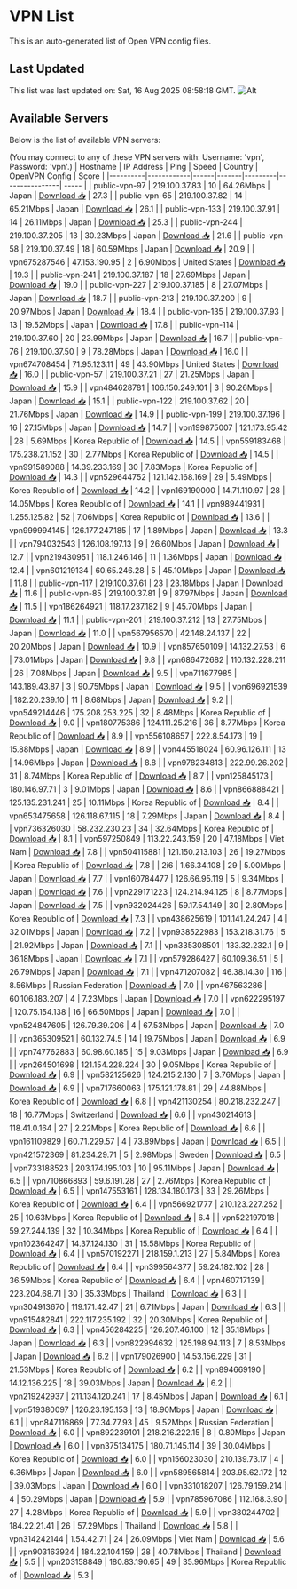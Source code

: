 # VPN List

This is an auto-generated list of Open VPN config files.

## Last Updated

This list was last updated on: Sat, 16 Aug 2025 08:58:18 GMT.
![Alt](https://repobeats.axiom.co/api/embed/186b98318ef1479477931607c1ad7d823f12451f.svg "Repobeats analytics image")

## Available Servers

Below is the list of available VPN servers:

(You may connect to any of these VPN servers with: Username: 'vpn', Password: 'vpn'.)
| Hostname | IP Address | Ping | Speed | Country | OpenVPN Config | Score |
|----------|------------|------|-------|---------|----------------| ----- |
| public-vpn-97 | 219.100.37.83 | 10 | 64.26Mbps | Japan | [Download 📥](./configs/server_0_JP.ovpn) | 27.3 |
| public-vpn-65 | 219.100.37.82 | 14 | 65.21Mbps | Japan | [Download 📥](./configs/server_1_JP.ovpn) | 26.1 |
| public-vpn-133 | 219.100.37.91 | 14 | 26.11Mbps | Japan | [Download 📥](./configs/server_2_JP.ovpn) | 25.3 |
| public-vpn-244 | 219.100.37.205 | 13 | 30.23Mbps | Japan | [Download 📥](./configs/server_3_JP.ovpn) | 21.6 |
| public-vpn-58 | 219.100.37.49 | 18 | 60.59Mbps | Japan | [Download 📥](./configs/server_4_JP.ovpn) | 20.9 |
| vpn675287546 | 47.153.190.95 | 2 | 6.90Mbps | United States | [Download 📥](./configs/server_5_US.ovpn) | 19.3 |
| public-vpn-241 | 219.100.37.187 | 18 | 27.69Mbps | Japan | [Download 📥](./configs/server_6_JP.ovpn) | 19.0 |
| public-vpn-227 | 219.100.37.185 | 8 | 27.07Mbps | Japan | [Download 📥](./configs/server_7_JP.ovpn) | 18.7 |
| public-vpn-213 | 219.100.37.200 | 9 | 20.97Mbps | Japan | [Download 📥](./configs/server_8_JP.ovpn) | 18.4 |
| public-vpn-135 | 219.100.37.93 | 13 | 19.52Mbps | Japan | [Download 📥](./configs/server_9_JP.ovpn) | 17.8 |
| public-vpn-114 | 219.100.37.60 | 20 | 23.99Mbps | Japan | [Download 📥](./configs/server_10_JP.ovpn) | 16.7 |
| public-vpn-76 | 219.100.37.50 | 9 | 78.28Mbps | Japan | [Download 📥](./configs/server_11_JP.ovpn) | 16.0 |
| vpn674708454 | 71.95.123.11 | 49 | 43.90Mbps | United States | [Download 📥](./configs/server_12_US.ovpn) | 16.0 |
| public-vpn-57 | 219.100.37.21 | 27 | 21.25Mbps | Japan | [Download 📥](./configs/server_13_JP.ovpn) | 15.9 |
| vpn484628781 | 106.150.249.101 | 3 | 90.26Mbps | Japan | [Download 📥](./configs/server_14_JP.ovpn) | 15.1 |
| public-vpn-122 | 219.100.37.62 | 20 | 21.76Mbps | Japan | [Download 📥](./configs/server_15_JP.ovpn) | 14.9 |
| public-vpn-199 | 219.100.37.196 | 16 | 27.15Mbps | Japan | [Download 📥](./configs/server_16_JP.ovpn) | 14.7 |
| vpn199875007 | 121.173.95.42 | 28 | 5.69Mbps | Korea Republic of | [Download 📥](./configs/server_17_KR.ovpn) | 14.5 |
| vpn559183468 | 175.238.21.152 | 30 | 2.77Mbps | Korea Republic of | [Download 📥](./configs/server_18_KR.ovpn) | 14.5 |
| vpn991589088 | 14.39.233.169 | 30 | 7.83Mbps | Korea Republic of | [Download 📥](./configs/server_19_KR.ovpn) | 14.3 |
| vpn529644752 | 121.142.168.169 | 29 | 5.49Mbps | Korea Republic of | [Download 📥](./configs/server_20_KR.ovpn) | 14.2 |
| vpn169190000 | 14.71.110.97 | 28 | 14.05Mbps | Korea Republic of | [Download 📥](./configs/server_21_KR.ovpn) | 14.1 |
| vpn989441931 | 1.255.125.82 | 52 | 7.06Mbps | Korea Republic of | [Download 📥](./configs/server_22_KR.ovpn) | 13.6 |
| vpn999994145 | 126.177.247.185 | 17 | 1.89Mbps | Japan | [Download 📥](./configs/server_23_JP.ovpn) | 13.3 |
| vpn794032543 | 126.108.197.13 | 9 | 26.60Mbps | Japan | [Download 📥](./configs/server_24_JP.ovpn) | 12.7 |
| vpn219430951 | 118.1.246.146 | 11 | 1.36Mbps | Japan | [Download 📥](./configs/server_25_JP.ovpn) | 12.4 |
| vpn601219134 | 60.65.246.28 | 5 | 45.10Mbps | Japan | [Download 📥](./configs/server_26_JP.ovpn) | 11.8 |
| public-vpn-117 | 219.100.37.61 | 23 | 23.18Mbps | Japan | [Download 📥](./configs/server_27_JP.ovpn) | 11.6 |
| public-vpn-85 | 219.100.37.81 | 9 | 87.97Mbps | Japan | [Download 📥](./configs/server_28_JP.ovpn) | 11.5 |
| vpn186264921 | 118.17.237.182 | 9 | 45.70Mbps | Japan | [Download 📥](./configs/server_29_JP.ovpn) | 11.1 |
| public-vpn-201 | 219.100.37.212 | 13 | 27.75Mbps | Japan | [Download 📥](./configs/server_30_JP.ovpn) | 11.0 |
| vpn567956570 | 42.148.24.137 | 22 | 20.20Mbps | Japan | [Download 📥](./configs/server_31_JP.ovpn) | 10.9 |
| vpn857650109 | 14.132.27.53 | 6 | 73.01Mbps | Japan | [Download 📥](./configs/server_32_JP.ovpn) | 9.8 |
| vpn686472682 | 110.132.228.211 | 26 | 7.08Mbps | Japan | [Download 📥](./configs/server_33_JP.ovpn) | 9.5 |
| vpn711677985 | 143.189.43.87 | 3 | 90.75Mbps | Japan | [Download 📥](./configs/server_34_JP.ovpn) | 9.5 |
| vpn696921539 | 182.20.239.10 | 11 | 8.68Mbps | Japan | [Download 📥](./configs/server_35_JP.ovpn) | 9.2 |
| vpn549214446 | 175.208.253.225 | 32 | 8.48Mbps | Korea Republic of | [Download 📥](./configs/server_36_KR.ovpn) | 9.0 |
| vpn180775386 | 124.111.25.216 | 36 | 8.77Mbps | Korea Republic of | [Download 📥](./configs/server_37_KR.ovpn) | 8.9 |
| vpn556108657 | 222.8.54.173 | 19 | 15.88Mbps | Japan | [Download 📥](./configs/server_38_JP.ovpn) | 8.9 |
| vpn445518024 | 60.96.126.111 | 13 | 14.96Mbps | Japan | [Download 📥](./configs/server_39_JP.ovpn) | 8.8 |
| vpn978234813 | 222.99.26.202 | 31 | 8.74Mbps | Korea Republic of | [Download 📥](./configs/server_40_KR.ovpn) | 8.7 |
| vpn125845173 | 180.146.97.71 | 3 | 9.01Mbps | Japan | [Download 📥](./configs/server_41_JP.ovpn) | 8.6 |
| vpn866888421 | 125.135.231.241 | 25 | 10.11Mbps | Korea Republic of | [Download 📥](./configs/server_42_KR.ovpn) | 8.4 |
| vpn653475658 | 126.118.67.115 | 18 | 7.29Mbps | Japan | [Download 📥](./configs/server_43_JP.ovpn) | 8.4 |
| vpn736326030 | 58.232.230.23 | 34 | 32.64Mbps | Korea Republic of | [Download 📥](./configs/server_44_KR.ovpn) | 8.1 |
| vpn597250849 | 113.22.243.159 | 20 | 47.18Mbps | Viet Nam | [Download 📥](./configs/server_45_VN.ovpn) | 7.8 |
| vpn504115881 | 121.150.213.103 | 26 | 19.27Mbps | Korea Republic of | [Download 📥](./configs/server_46_KR.ovpn) | 7.8 |
| 2i6 | 1.66.34.108 | 29 | 5.00Mbps | Japan | [Download 📥](./configs/server_47_JP.ovpn) | 7.7 |
| vpn160784477 | 126.66.95.119 | 5 | 9.34Mbps | Japan | [Download 📥](./configs/server_48_JP.ovpn) | 7.6 |
| vpn229171223 | 124.214.94.125 | 8 | 8.77Mbps | Japan | [Download 📥](./configs/server_49_JP.ovpn) | 7.5 |
| vpn932024426 | 59.17.54.149 | 30 | 2.80Mbps | Korea Republic of | [Download 📥](./configs/server_50_KR.ovpn) | 7.3 |
| vpn438625619 | 101.141.24.247 | 4 | 32.01Mbps | Japan | [Download 📥](./configs/server_51_JP.ovpn) | 7.2 |
| vpn938522983 | 153.218.31.76 | 5 | 21.92Mbps | Japan | [Download 📥](./configs/server_52_JP.ovpn) | 7.1 |
| vpn335308501 | 133.32.232.1 | 9 | 36.18Mbps | Japan | [Download 📥](./configs/server_53_JP.ovpn) | 7.1 |
| vpn579286427 | 60.109.36.51 | 5 | 26.79Mbps | Japan | [Download 📥](./configs/server_54_JP.ovpn) | 7.1 |
| vpn471207082 | 46.38.14.30 | 116 | 8.56Mbps | Russian Federation | [Download 📥](./configs/server_55_RU.ovpn) | 7.0 |
| vpn467563286 | 60.106.183.207 | 4 | 7.23Mbps | Japan | [Download 📥](./configs/server_56_JP.ovpn) | 7.0 |
| vpn622295197 | 120.75.154.138 | 16 | 66.50Mbps | Japan | [Download 📥](./configs/server_57_JP.ovpn) | 7.0 |
| vpn524847605 | 126.79.39.206 | 4 | 67.53Mbps | Japan | [Download 📥](./configs/server_58_JP.ovpn) | 7.0 |
| vpn365309521 | 60.132.74.5 | 14 | 19.75Mbps | Japan | [Download 📥](./configs/server_59_JP.ovpn) | 6.9 |
| vpn747762883 | 60.98.60.185 | 15 | 9.03Mbps | Japan | [Download 📥](./configs/server_60_JP.ovpn) | 6.9 |
| vpn264501698 | 121.154.228.224 | 30 | 9.05Mbps | Korea Republic of | [Download 📥](./configs/server_61_KR.ovpn) | 6.9 |
| vpn582125626 | 124.215.2.130 | 7 | 3.76Mbps | Japan | [Download 📥](./configs/server_62_JP.ovpn) | 6.9 |
| vpn717660063 | 175.121.178.81 | 29 | 44.88Mbps | Korea Republic of | [Download 📥](./configs/server_63_KR.ovpn) | 6.8 |
| vpn421130254 | 80.218.232.247 | 18 | 16.77Mbps | Switzerland | [Download 📥](./configs/server_64_CH.ovpn) | 6.6 |
| vpn430214613 | 118.41.0.164 | 27 | 2.22Mbps | Korea Republic of | [Download 📥](./configs/server_65_KR.ovpn) | 6.6 |
| vpn161109829 | 60.71.229.57 | 4 | 73.89Mbps | Japan | [Download 📥](./configs/server_66_JP.ovpn) | 6.5 |
| vpn421572369 | 81.234.29.71 | 5 | 2.98Mbps | Sweden | [Download 📥](./configs/server_67_SE.ovpn) | 6.5 |
| vpn733188523 | 203.174.195.103 | 10 | 95.11Mbps | Japan | [Download 📥](./configs/server_68_JP.ovpn) | 6.5 |
| vpn710866893 | 59.6.191.28 | 27 | 2.76Mbps | Korea Republic of | [Download 📥](./configs/server_69_KR.ovpn) | 6.5 |
| vpn147553161 | 128.134.180.173 | 33 | 29.26Mbps | Korea Republic of | [Download 📥](./configs/server_70_KR.ovpn) | 6.4 |
| vpn566921777 | 210.123.227.252 | 25 | 10.63Mbps | Korea Republic of | [Download 📥](./configs/server_71_KR.ovpn) | 6.4 |
| vpn522197018 | 59.27.244.139 | 32 | 10.34Mbps | Korea Republic of | [Download 📥](./configs/server_72_KR.ovpn) | 6.4 |
| vpn102364247 | 14.37.124.130 | 31 | 15.58Mbps | Korea Republic of | [Download 📥](./configs/server_73_KR.ovpn) | 6.4 |
| vpn570192271 | 218.159.1.213 | 27 | 5.84Mbps | Korea Republic of | [Download 📥](./configs/server_74_KR.ovpn) | 6.4 |
| vpn399564377 | 59.24.182.102 | 28 | 36.59Mbps | Korea Republic of | [Download 📥](./configs/server_75_KR.ovpn) | 6.4 |
| vpn460717139 | 223.204.68.71 | 30 | 35.33Mbps | Thailand | [Download 📥](./configs/server_76_TH.ovpn) | 6.3 |
| vpn304913670 | 119.171.42.47 | 21 | 6.71Mbps | Japan | [Download 📥](./configs/server_77_JP.ovpn) | 6.3 |
| vpn915482841 | 222.117.235.192 | 32 | 20.30Mbps | Korea Republic of | [Download 📥](./configs/server_78_KR.ovpn) | 6.3 |
| vpn456284225 | 126.207.46.100 | 12 | 35.18Mbps | Japan | [Download 📥](./configs/server_79_JP.ovpn) | 6.3 |
| vpn822994632 | 125.198.94.113 | 7 | 8.53Mbps | Japan | [Download 📥](./configs/server_80_JP.ovpn) | 6.2 |
| vpn179026900 | 14.53.156.229 | 31 | 21.53Mbps | Korea Republic of | [Download 📥](./configs/server_81_KR.ovpn) | 6.2 |
| vpn894669190 | 14.12.136.225 | 18 | 39.03Mbps | Japan | [Download 📥](./configs/server_82_JP.ovpn) | 6.2 |
| vpn219242937 | 211.134.120.241 | 17 | 8.45Mbps | Japan | [Download 📥](./configs/server_83_JP.ovpn) | 6.1 |
| vpn519380097 | 126.23.195.153 | 13 | 18.90Mbps | Japan | [Download 📥](./configs/server_84_JP.ovpn) | 6.1 |
| vpn847116869 | 77.34.77.93 | 45 | 9.52Mbps | Russian Federation | [Download 📥](./configs/server_85_RU.ovpn) | 6.0 |
| vpn892239101 | 218.216.222.15 | 8 | 0.80Mbps | Japan | [Download 📥](./configs/server_86_JP.ovpn) | 6.0 |
| vpn375134175 | 180.71.145.114 | 39 | 30.04Mbps | Korea Republic of | [Download 📥](./configs/server_87_KR.ovpn) | 6.0 |
| vpn156023030 | 210.139.73.17 | 4 | 6.36Mbps | Japan | [Download 📥](./configs/server_88_JP.ovpn) | 6.0 |
| vpn589565814 | 203.95.62.172 | 12 | 39.03Mbps | Japan | [Download 📥](./configs/server_89_JP.ovpn) | 6.0 |
| vpn331018207 | 126.79.159.214 | 4 | 50.29Mbps | Japan | [Download 📥](./configs/server_90_JP.ovpn) | 5.9 |
| vpn785967086 | 112.168.3.90 | 27 | 4.28Mbps | Korea Republic of | [Download 📥](./configs/server_91_KR.ovpn) | 5.9 |
| vpn380244702 | 184.22.21.41 | 26 | 57.29Mbps | Thailand | [Download 📥](./configs/server_92_TH.ovpn) | 5.8 |
| vpn314242144 | 1.54.42.71 | 24 | 26.09Mbps | Viet Nam | [Download 📥](./configs/server_93_VN.ovpn) | 5.6 |
| vpn903163924 | 184.22.104.159 | 28 | 40.78Mbps | Thailand | [Download 📥](./configs/server_94_TH.ovpn) | 5.5 |
| vpn203158849 | 180.83.190.65 | 49 | 35.96Mbps | Korea Republic of | [Download 📥](./configs/server_95_KR.ovpn) | 5.3 |
